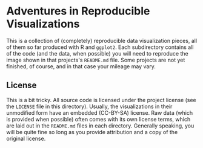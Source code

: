 # Adventures in Reproducible Visualizations

This is a collection of (completely) reproducible data visualization pieces,
all of them so far produced with R and `ggplot2`. Each subdirectory contains
all of the code (and the data, when possible) you will need to reproduce the
image shown in that projects's `README.md` file. Some projects are not yet
finished, of course, and in that case your mileage may vary.

## License

This is a bit tricky. All source code is licensed under the project license
(see the `LICENSE` file in this directory). Usually, the visualizations in
their unmodified form have an embedded (CC-BY-SA) license. Raw data (which is
provided when possible) often comes with its own license terms, which are laid
out in the `README.md` files in each directory. Generally speaking, you will be
quite fine so long as you provide attribution and a copy of the original
license.
